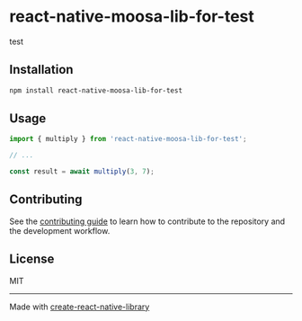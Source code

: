 # react-native-moosa-lib-for-test

test

## Installation

```sh
npm install react-native-moosa-lib-for-test
```

## Usage


```js
import { multiply } from 'react-native-moosa-lib-for-test';

// ...

const result = await multiply(3, 7);
```


## Contributing

See the [contributing guide](CONTRIBUTING.md) to learn how to contribute to the repository and the development workflow.

## License

MIT

---

Made with [create-react-native-library](https://github.com/callstack/react-native-builder-bob)
